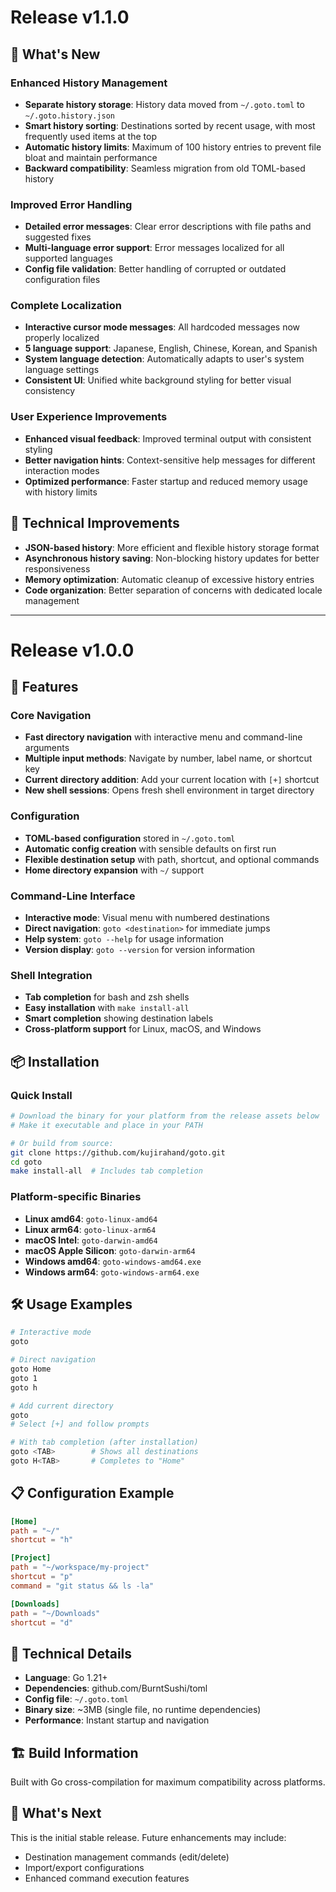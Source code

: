 # Release v1.1.0

## 🚀 What's New

### Enhanced History Management
- **Separate history storage**: History data moved from `~/.goto.toml` to `~/.goto.history.json`
- **Smart history sorting**: Destinations sorted by recent usage, with most frequently used items at the top
- **Automatic history limits**: Maximum of 100 history entries to prevent file bloat and maintain performance
- **Backward compatibility**: Seamless migration from old TOML-based history

### Improved Error Handling
- **Detailed error messages**: Clear error descriptions with file paths and suggested fixes
- **Multi-language error support**: Error messages localized for all supported languages
- **Config file validation**: Better handling of corrupted or outdated configuration files

### Complete Localization
- **Interactive cursor mode messages**: All hardcoded messages now properly localized
- **5 language support**: Japanese, English, Chinese, Korean, and Spanish
- **System language detection**: Automatically adapts to user's system language settings
- **Consistent UI**: Unified white background styling for better visual consistency

### User Experience Improvements
- **Enhanced visual feedback**: Improved terminal output with consistent styling
- **Better navigation hints**: Context-sensitive help messages for different interaction modes
- **Optimized performance**: Faster startup and reduced memory usage with history limits

## 🔧 Technical Improvements
- **JSON-based history**: More efficient and flexible history storage format
- **Asynchronous history saving**: Non-blocking history updates for better responsiveness
- **Memory optimization**: Automatic cleanup of excessive history entries
- **Code organization**: Better separation of concerns with dedicated locale management

---

# Release v1.0.0

## 🚀 Features

### Core Navigation
- **Fast directory navigation** with interactive menu and command-line arguments
- **Multiple input methods**: Navigate by number, label name, or shortcut key
- **Current directory addition**: Add your current location with `[+]` shortcut
- **New shell sessions**: Opens fresh shell environment in target directory

### Configuration
- **TOML-based configuration** stored in `~/.goto.toml`
- **Automatic config creation** with sensible defaults on first run
- **Flexible destination setup** with path, shortcut, and optional commands
- **Home directory expansion** with `~/` support

### Command-Line Interface
- **Interactive mode**: Visual menu with numbered destinations
- **Direct navigation**: `goto <destination>` for immediate jumps
- **Help system**: `goto --help` for usage information
- **Version display**: `goto --version` for version information

### Shell Integration
- **Tab completion** for bash and zsh shells
- **Easy installation** with `make install-all`
- **Smart completion** showing destination labels
- **Cross-platform support** for Linux, macOS, and Windows

## 📦 Installation

### Quick Install
```bash
# Download the binary for your platform from the release assets below
# Make it executable and place in your PATH

# Or build from source:
git clone https://github.com/kujirahand/goto.git
cd goto
make install-all  # Includes tab completion
```

### Platform-specific Binaries

- **Linux amd64**: `goto-linux-amd64`
- **Linux arm64**: `goto-linux-arm64`
- **macOS Intel**: `goto-darwin-amd64`
- **macOS Apple Silicon**: `goto-darwin-arm64`
- **Windows amd64**: `goto-windows-amd64.exe`
- **Windows arm64**: `goto-windows-arm64.exe`

## 🛠 Usage Examples

```bash
# Interactive mode
goto

# Direct navigation
goto Home
goto 1
goto h

# Add current directory
goto
# Select [+] and follow prompts

# With tab completion (after installation)
goto <TAB>        # Shows all destinations
goto H<TAB>       # Completes to "Home"
```

## 📋 Configuration Example

```toml
[Home]
path = "~/"
shortcut = "h"

[Project]
path = "~/workspace/my-project"
shortcut = "p"
command = "git status && ls -la"

[Downloads]
path = "~/Downloads"
shortcut = "d"
```

## 🔧 Technical Details

- **Language**: Go 1.21+
- **Dependencies**: github.com/BurntSushi/toml
- **Config file**: `~/.goto.toml`
- **Binary size**: ~3MB (single file, no runtime dependencies)
- **Performance**: Instant startup and navigation

## 🏗 Build Information

Built with Go cross-compilation for maximum compatibility across platforms.

## 🎯 What's Next

This is the initial stable release. Future enhancements may include:
- Destination management commands (edit/delete)
- Import/export configurations
- Enhanced command execution features
